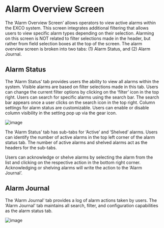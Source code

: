 # **Alarm Overview Screen**
The ‘Alarm Overview Screen’ allows operators to view active alarms within the EXCO system. This screen integrates additional filtering that allows users to view specific alarm types depending on their selection. Alarming on this screen is NOT related to filter selections made in the header, but rather from field selection boxes at the top of the screen. The alarm overview screen is broken into two tabs: (1) Alarm Status, and (2) Alarm Journal.

## **Alarm Status**
The ‘Alarm Status’ tab provides users the ability to view all alarms within the system. Visible alarms are based on filter selections made in this tab. Users can change the current filter options by clicking on the ‘filter’ icon in the top right. Users can search for specific alarms using the search bar. The search bar appears once a user clicks on the search icon in the top right. Column settings for alarm status are customizable. Users can enable or disable column visibility in the setting pop up via the gear icon.

![image](https://github.com/user-attachments/assets/7f1add4d-c869-4e88-b3ba-7e0927a63af2)

The ‘Alarm Status’ tab has sub-tabs for ‘Active’ and ‘Shelved’ alarms. Users can identify the number of active alarms in the top left corner of the alarm status tab. The number of active alarms and shelved alarms act as the headers for the sub-tabs.

Users can acknowledge or shelve alarms by selecting the alarm from the list and clicking on the respective action in the bottom right corner. Acknowledging or shelving alarms will write the action to the ‘Alarm Journal’.

## **Alarm Journal**
The ‘Alarm Journal’ tab provides a log of alarm actions taken by users. The ‘Alarm Journal’ tab maintains all search, filter, and configuration capabilities as the alarm status tab.

![image](https://github.com/user-attachments/assets/84d74778-ff3d-44c0-bd35-906cd0101fae)
